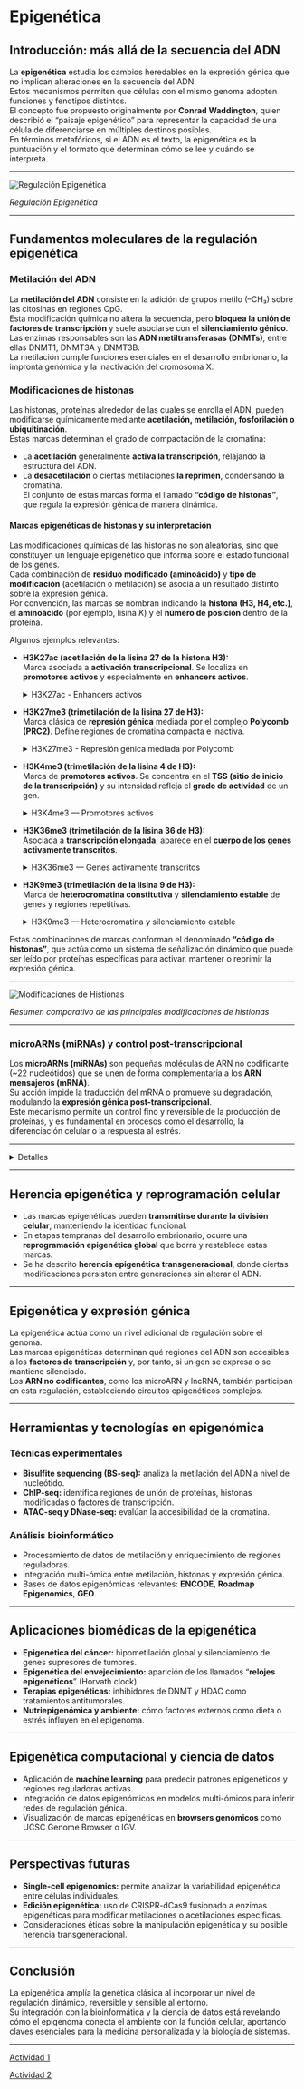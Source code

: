 # Epigenética

## Introducción: más allá de la secuencia del ADN  
La **epigenética** estudia los cambios heredables en la expresión génica que no implican alteraciones en la secuencia del ADN.  
Estos mecanismos permiten que células con el mismo genoma adopten funciones y fenotipos distintos.  
El concepto fue propuesto originalmente por **Conrad Waddington**, quien describió el “paisaje epigenético” para representar la capacidad de una célula de diferenciarse en múltiples destinos posibles.  
En términos metafóricos, si el ADN es el texto, la epigenética es la puntuación y el formato que determinan cómo se lee y cuándo se interpreta.  

---

![Regulación Epigenética](B103/epigenetica.png "Regulación Epigenética")

*Regulación Epigenética*

---

## Fundamentos moleculares de la regulación epigenética  

### Metilación del ADN  
La **metilación del ADN** consiste en la adición de grupos metilo (–CH₃) sobre las citosinas en regiones CpG.  
Esta modificación química no altera la secuencia, pero **bloquea la unión de factores de transcripción** y suele asociarse con el **silenciamiento génico**.  
Las enzimas responsables son las **ADN metiltransferasas (DNMTs)**, entre ellas DNMT1, DNMT3A y DNMT3B.  
La metilación cumple funciones esenciales en el desarrollo embrionario, la impronta genómica y la inactivación del cromosoma X.  

### Modificaciones de histonas  
Las histonas, proteínas alrededor de las cuales se enrolla el ADN, pueden modificarse químicamente mediante **acetilación, metilación, fosforilación o ubiquitinación**.  
Estas marcas determinan el grado de compactación de la cromatina:  
- La **acetilación** generalmente **activa la transcripción**, relajando la estructura del ADN.  
- La **desacetilación** o ciertas metilaciones **la reprimen**, condensando la cromatina.  
El conjunto de estas marcas forma el llamado **“código de histonas”**, que regula la expresión génica de manera dinámica. 

#### Marcas epigenéticas de histonas y su interpretación

Las modificaciones químicas de las histonas no son aleatorias, sino que constituyen un lenguaje epigenético que informa sobre el estado funcional de los genes.  
Cada combinación de **residuo modificado (aminoácido)** y **tipo de modificación** (acetilación o metilación) se asocia a un resultado distinto sobre la expresión génica.  
Por convención, las marcas se nombran indicando la **histona (H3, H4, etc.)**, el **aminoácido** (por ejemplo, lisina *K*) y el **número de posición** dentro de la proteína.  

Algunos ejemplos relevantes:

- **H3K27ac (acetilación de la lisina 27 de la histona H3):**  
  Marca asociada a **activación transcripcional**. Se localiza en **promotores activos** y especialmente en **enhancers activos**.  

  <details>
  <summary> H3K27ac - Enhancers activos</summary>
   <p>Ejemplo: región del enhancer del gen MYC (cromosoma 8 en humanos).</p>
   <p>En los datos de ENCODE, esta región muestra un pico intenso de H3K27ac en células activamente proliferantes (como líneas HeLa o K562).</p>
   <p>Interpretación: la presencia de H3K27ac en enhancers indica que el enhancer está activo y contribuye a la transcripción del gen MYC, un oncogén cuya expresión depende fuertemente del estado epigenético.</p>
   <p> <strong>Visualización sugerida: </strong> En UCSC Genome Browser -> activar las pistas (tracks) de ENCODE Histone Modification → seleccionar H3K27ac en la región del gen MYC.</p>
  </details>

- **H3K27me3 (trimetilación de la lisina 27 de H3):**  
  Marca clásica de **represión génica** mediada por el complejo **Polycomb (PRC2)**. Define regiones de cromatina compacta e inactiva.

  <details>
  <summary> H3K27me3 - Represión génica mediada por Polycomb</summary>
   <p>Ejemplo: gen HOXA9, perteneciente al clúster HOX en el cromosoma 7.</p>
   <p>En células madre embrionarias (hESCs), esta región presenta una amplia marca de H3K27me3, lo que mantiene al gen reprimido.</p>
   <p>Al diferenciarse las células, la marca se elimina y el gen se activa en tejidos donde es necesario para el desarrollo.</p>
   <p> <strong>Interpretación: </strong> H3K27me3 mantiene genes de desarrollo silenciados hasta que se activan mediante remodelado epigenético.</p>
  </details>

- **H3K4me3 (trimetilación de la lisina 4 de H3):**  
  Marca de **promotores activos**. Se concentra en el **TSS (sitio de inicio de la transcripción)** y su intensidad refleja el **grado de actividad** de un gen.

  <details>
  <summary> H3K4me3 — Promotores activos</summary>
   <p>Ejemplo: gen GAPDH (enzima de la glicólisis, altamente expresada)</p>
   <p>En casi todas las líneas celulares humanas, el TSS (sitio de inicio de transcripción) de GAPDH presenta un pico agudo de H3K4me3.</p>
   <p>Este patrón es característico de promotores activos de genes “housekeeping”.</p>
   <p> <strong>Visualización sugerida: </strong> En el navegador genómico de UCSC o en IGV, visualizar H3K4me3 en la región promotora de GAPDH.</p>
  </details>

- **H3K36me3 (trimetilación de la lisina 36 de H3):**  
  Asociada a **transcripción elongada**; aparece en el **cuerpo de los genes activamente transcritos**. 

  <details>
  <summary> H3K36me3 — Genes activamente transcritos</summary>
   <p>Ejemplo: el gen ACTB (β-actina), otro gen constitutivo.</p>
   <p>Presenta una fuerte señal de H3K36me3 a lo largo de todo su cuerpo génico, especialmente en la región distal.</p>
   <p> <strong>Interpretación: </strong> Esta marca indica elongación activa de la transcripción y está asociada a genes expresados de forma estable.</p>
  </details>

- **H3K9me3 (trimetilación de la lisina 9 de H3):**  
  Marca de **heterocromatina constitutiva** y **silenciamiento estable** de genes y regiones repetitivas.

  <details>
  <summary> H3K9me3 — Heterocromatina y silenciamiento estable</summary>
   <p>Ejemplo: regiones pericentroméricas o teloméricas del genoma (por ejemplo, en el cromosoma 1).</p>
   <p>Estas regiones muestran altos niveles de H3K9me3 y ausencia de marcas activadoras.</p>
   <p> <strong>Interpretación: </strong> Es una marca de heterocromatina constitutiva, típica de regiones repetitivas no transcritas.</p>
  </details>

Estas combinaciones de marcas conforman el denominado **“código de histonas”**, que actúa como un sistema de señalización dinámico que puede ser leído por proteínas específicas para activar, mantener o reprimir la expresión génica.

---

![Modificaciones de Histionas](B103/modificacioneshistionas.png "Modificaciones de Histionas")

*Resumen comparativo de las principales modificaciones de histionas*

---

### microARNs (miRNAs) y control post-transcripcional  
Los **microARNs (miRNAs)** son pequeñas moléculas de ARN no codificante (~22 nucleótidos) que se unen de forma complementaria a los **ARN mensajeros (mRNA)**.  
Su acción impide la traducción del mRNA o promueve su degradación, modulando la **expresión génica post-transcripcional**.  
Este mecanismo permite un control fino y reversible de la producción de proteínas, y es fundamental en procesos como el desarrollo, la diferenciación celular o la respuesta al estrés.  

---

<details>
<summary> Detalles</summary>
<p>El estudio de estos mecanismos es conocido como epigenética. Se realiza colocando moléculas químicas en zonas muy concretas de la molécula de ADN que facilita que los genes se activen o desactiven.</p>
<p>Son marcas químicas que cambian la forma en la que se lee el ADN, pero sin alterar su secuencia, que sigue siendo la misma.</p>
<p>Por ejemplo, imagina la frase: </p>
<p>No está mal el resultado</p>
<p>No. Está mal el resultado</p>
<p>¡No! Está mal el resultado</p>
</details>

---

## Herencia epigenética y reprogramación celular  
- Las marcas epigenéticas pueden **transmitirse durante la división celular**, manteniendo la identidad funcional.  
- En etapas tempranas del desarrollo embrionario, ocurre una **reprogramación epigenética global** que borra y restablece estas marcas.  
- Se ha descrito **herencia epigenética transgeneracional**, donde ciertas modificaciones persisten entre generaciones sin alterar el ADN.  

---

## Epigenética y expresión génica  
La epigenética actúa como un nivel adicional de regulación sobre el genoma.  
Las marcas epigenéticas determinan qué regiones del ADN son accesibles a los **factores de transcripción** y, por tanto, si un gen se expresa o se mantiene silenciado.  
Los **ARN no codificantes**, como los microARN y lncRNA, también participan en esta regulación, estableciendo circuitos epigenéticos complejos.  

---

## Herramientas y tecnologías en epigenómica  

### Técnicas experimentales  
- **Bisulfite sequencing (BS-seq):** analiza la metilación del ADN a nivel de nucleótido.  
- **ChIP-seq:** identifica regiones de unión de proteínas, histonas modificadas o factores de transcripción.  
- **ATAC-seq y DNase-seq:** evalúan la accesibilidad de la cromatina.  

### Análisis bioinformático  
- Procesamiento de datos de metilación y enriquecimiento de regiones reguladoras.  
- Integración multi-ómica entre metilación, histonas y expresión génica.  
- Bases de datos epigenómicas relevantes: **ENCODE**, **Roadmap Epigenomics**, **GEO**.  

---

## Aplicaciones biomédicas de la epigenética  
- **Epigenética del cáncer:** hipometilación global y silenciamiento de genes supresores de tumores.  
- **Epigenética del envejecimiento:** aparición de los llamados “**relojes epigenéticos**” (Horvath clock).  
- **Terapias epigenéticas:** inhibidores de DNMT y HDAC como tratamientos antitumorales.  
- **Nutriepigenómica y ambiente:** cómo factores externos como dieta o estrés influyen en el epigenoma.  

---

## Epigenética computacional y ciencia de datos  
- Aplicación de **machine learning** para predecir patrones epigenéticos y regiones reguladoras activas.  
- Integración de datos epigenómicos en modelos multi-ómicos para inferir redes de regulación génica.  
- Visualización de marcas epigenéticas en **browsers genómicos** como UCSC Genome Browser o IGV.  

---

## Perspectivas futuras  
- **Single-cell epigenomics:** permite analizar la variabilidad epigenética entre células individuales.  
- **Edición epigenética:** uso de CRISPR-dCas9 fusionado a enzimas epigenéticas para modificar metilaciones o acetilaciones específicas.  
- Consideraciones éticas sobre la manipulación epigenética y su posible herencia transgeneracional.  

---

## Conclusión  
La epigenética amplía la genética clásica al incorporar un nivel de regulación dinámico, reversible y sensible al entorno.  
Su integración con la bioinformática y la ciencia de datos está revelando cómo el epigenoma conecta el ambiente con la función celular, aportando claves esenciales para la medicina personalizada y la biología de sistemas.  

---

[Actividad 1](actividad_visualizacionepigenetica1.md "Actividad 1")

[Actividad 2](actividad_visualizacionepigenetica2.md "Actividad 2")

